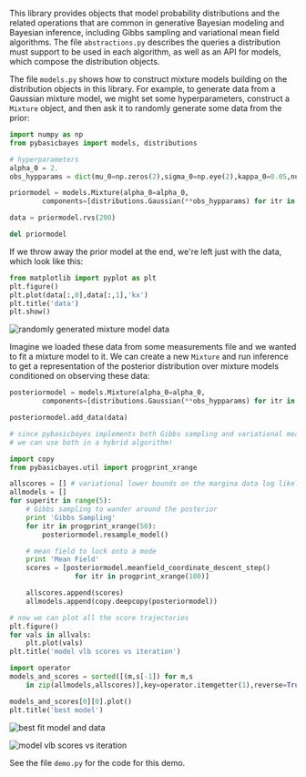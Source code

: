 This library provides objects that model probability distributions and the
related operations that are common in generative Bayesian modeling and Bayesian
inference, including Gibbs sampling and variational mean field algorithms. The
file `abstractions.py` describes the queries a distribution must support to be
used in each algorithm, as well as an API for models, which compose the
distribution objects.

The file `models.py` shows how to construct mixture models building on the
distribution objects in this library. For example, to generate data from a
Gaussian mixture model, we might set some hyperparameters, construct a
`Mixture` object, and then ask it to randomly generate some data from the
prior:

```python
import numpy as np
from pybasicbayes import models, distributions

# hyperparameters
alpha_0 = 2.
obs_hypparams = dict(mu_0=np.zeros(2),sigma_0=np.eye(2),kappa_0=0.05,nu_0=5)

priormodel = models.Mixture(alpha_0=alpha_0,
        components=[distributions.Gaussian(**obs_hypparams) for itr in range(30)])

data = priormodel.rvs(200)

del priormodel
```

If we throw away the prior model at the end, we're left just with the data,
which look like this:

```python
from matplotlib import pyplot as plt
plt.figure()
plt.plot(data[:,0],data[:,1],'kx')
plt.title('data')
plt.show()
```

![randomly generated mixture model data](http://www.mit.edu/~mattjj/github/pybasicbayes/data.png)

Imagine we loaded these data from some measurements file and we wanted to fit a
mixture model to it. We can create a new `Mixture` and run inference to get a
representation of the posterior distribution over mixture models conditioned on
observing these data:

```python
posteriormodel = models.Mixture(alpha_0=alpha_0,
        components=[distributions.Gaussian(**obs_hypparams) for itr in range(30)])

posteriormodel.add_data(data)

# since pybasicbayes implements both Gibbs sampling and variational mean field,
# we can use both in a hybrid algorithm!

import copy
from pybasicbayes.util import progprint_xrange

allscores = [] # variational lower bounds on the margina data log likelihood
allmodels = []
for superitr in range(5):
    # Gibbs sampling to wander around the posterior
    print 'Gibbs Sampling'
    for itr in progprint_xrange(50):
        posteriormodel.resample_model()

    # mean field to lock onto a mode
    print 'Mean Field'
    scores = [posteriormodel.meanfield_coordinate_descent_step()
                for itr in progprint_xrange(100)]

    allscores.append(scores)
    allmodels.append(copy.deepcopy(posteriormodel))

# now we can plot all the score trajectories
plt.figure()
for vals in allvals:
    plt.plot(vals)
plt.title('model vlb scores vs iteration')

import operator
models_and_scores = sorted([(m,s[-1]) for m,s
    in zip(allmodels,allscores)],key=operator.itemgetter(1),reverse=True)

models_and_scores[0][0].plot()
plt.title('best model')
```

![best fit model and data](http://www.mit.edu/~mattjj/github/pybasicbayes/modelfit.png)

![model vlb scores vs iteration](http://www.mit.edu/~mattjj/github/pybasicbayes/modelscore.png)

See the file `demo.py` for the code for this demo.
